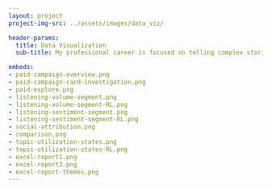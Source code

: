 ```yaml
---
layout: project
project-img-src: ../assets/images/data_viz/

header-params:
  title: Data Visualization
  sub-title: My professional career is focused on telling complex stories by transforming complex data into actionable and insightful information. Understanding the user’s context with the data is vital to making information accessible and dictates the form. The following are examples of different stories I’ve told with information focused on principles of clarity, accessibility, and delivering insight.

embeds:
- paid-campaign-overview.png
- paid-campaign-card-investigation.png
- paid-explore.png
- listening-volume-segment.png
- listening-volume-segment-RL.png
- listening-sentiment-segment.png
- listening-sentiment-segment-RL.png
- social-attribution.png
- comparison.png
- topic-utilization-states.png
- topic-utilization-states-RL.png
- excel-report1.png
- excel-report2.png
- excel-report-themes.png
---
```


